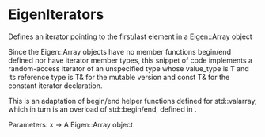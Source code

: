 # EigenIterators
Defines an iterator pointing to the first/last element in a Eigen::Array object

Since the Eigen::Array objects have no member functions begin/end defined nor have iterator member types, this snippet of code implements a random-access iterator of an unspecified type whose value_type is T and its reference type is T& for the mutable version and const T& for the constant iterator declaration.

This is an adaptation of begin/end helper functions defined for std::valarray, which in turn is an overload of std::begin/end, defined in <iterator>.

Parameters:
x -> A Eigen::Array object.


